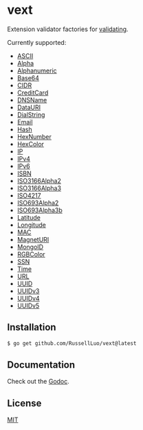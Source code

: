# vext

Extension validator factories for [validating][1].

Currently supported:

- [ASCII](https://pkg.go.dev/github.com/RussellLuo/vext#ASCII)
- [Alpha](https://pkg.go.dev/github.com/RussellLuo/vext#Alpha)
- [Alphanumeric](https://pkg.go.dev/github.com/RussellLuo/vext#Alphanumeric)
- [Base64](https://pkg.go.dev/github.com/RussellLuo/vext#Base64)
- [CIDR](https://pkg.go.dev/github.com/RussellLuo/vext#CIDR)
- [CreditCard](https://pkg.go.dev/github.com/RussellLuo/vext#CreditCard)
- [DNSName](https://pkg.go.dev/github.com/RussellLuo/vext#DNSName)
- [DataURI](https://pkg.go.dev/github.com/RussellLuo/vext#DataURI)
- [DialString](https://pkg.go.dev/github.com/RussellLuo/vext#DialString)
- [Email](https://pkg.go.dev/github.com/RussellLuo/vext#Email)
- [Hash](https://pkg.go.dev/github.com/RussellLuo/vext#Hash)
- [HexNumber](https://pkg.go.dev/github.com/RussellLuo/vext#HexNumber)
- [HexColor](https://pkg.go.dev/github.com/RussellLuo/vext#HexColor)
- [IP](https://pkg.go.dev/github.com/RussellLuo/vext#IP)
- [IPv4](https://pkg.go.dev/github.com/RussellLuo/vext#IPv4)
- [IPv6](https://pkg.go.dev/github.com/RussellLuo/vext#IPv6)
- [ISBN](https://pkg.go.dev/github.com/RussellLuo/vext#ISBN)
- [ISO3166Alpha2](https://pkg.go.dev/github.com/RussellLuo/vext#ISO3166Alpha2)
- [ISO3166Alpha3](https://pkg.go.dev/github.com/RussellLuo/vext#ISO3166Alpha3)
- [ISO4217](https://pkg.go.dev/github.com/RussellLuo/vext#ISO4217)
- [ISO693Alpha2](https://pkg.go.dev/github.com/RussellLuo/vext#ISO693Alpha2)
- [ISO693Alpha3b](https://pkg.go.dev/github.com/RussellLuo/vext#ISO693Alpha3b)
- [Latitude](https://pkg.go.dev/github.com/RussellLuo/vext#Latitude)
- [Longitude](https://pkg.go.dev/github.com/RussellLuo/vext#Longitude)
- [MAC](https://pkg.go.dev/github.com/RussellLuo/vext#MAC)
- [MagnetURI](https://pkg.go.dev/github.com/RussellLuo/vext#MagnetURI)
- [MongoID](https://pkg.go.dev/github.com/RussellLuo/vext#MongoID)
- [RGBColor](https://pkg.go.dev/github.com/RussellLuo/vext#RGBColor)
- [SSN](https://pkg.go.dev/github.com/RussellLuo/vext#SSN)
- [Time](https://pkg.go.dev/github.com/RussellLuo/vext#Time)
- [URL](https://pkg.go.dev/github.com/RussellLuo/vext#URL)
- [UUID](https://pkg.go.dev/github.com/RussellLuo/vext#UUID)
- [UUIDv3](https://pkg.go.dev/github.com/RussellLuo/vext#UUIDv3)
- [UUIDv4](https://pkg.go.dev/github.com/RussellLuo/vext#UUIDv4)
- [UUIDv5](https://pkg.go.dev/github.com/RussellLuo/vext#UUIDv5)


## Installation


```bash
$ go get github.com/RussellLuo/vext@latest
```

## Documentation

Check out the [Godoc][2].


## License

[MIT](LICENSE)


[1]: https://github.com/RussellLuo/validating
[2]: https://pkg.go.dev/github.com/RussellLuo/vext
